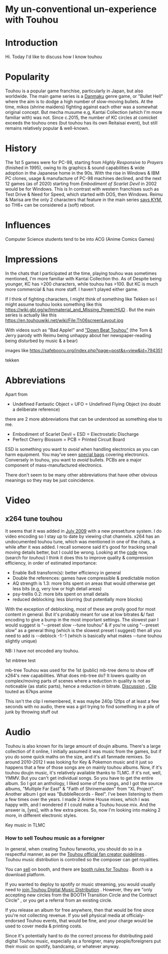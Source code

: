 # My un-conventional un-experience with Touhou

Introduction
===
Hi. Today I'd like to discuss how I know touhou

Popularity
===
Touhou is a popular game franchise, particularly in Japan, but also worldwide. The main game series is a [Danmaku](https://en.touhouwiki.net/wiki/Danmaku) genre game, or "Bullet Hell" where the aim is to dodge a high number of slow-moving bullets. At the time,  mikos (shrine maidens) fighting against each other was a somewhat original concept. But mecha musume e.g, Kantai Collection (which I'm more familiar with) was not. Since c.2015, the number of KC circles at comicket exceeds the touhou ones (but touhou has its own Reitaisai event), but still remains relatively popular & well-known. 

History
===
The 1st 5 games were for PC-98, starting from *Highly Responsive to Prayers* (finished in 1995), owing to its graphics & sound capabilities & wide adoption in the Japanese home in the 90s. With the rise in Windows & IBM PC clones, usage & manufacture of PC-98 machines declined, and the next 12 games (as of 2020) starting from *Embodiment of Scarlet Devil* in 2002 would be for Windows. This is In contrast with western franchises such as Test Drive & Need for Speed, which started with DOS, then Windows. Reimu & Marisa are the only 2 characters that feature in the main series [says KYM](https://knowyourmeme.com/memes/subcultures/touhou-project-%E6%9D%B1%E6%96%B9project), so TH6+ can be considered a (soft) reboot.

Influences
===
Computer Science students tend to be into ACG (Anime Comics Games)

Impressions
===
In the chats that I participated at the time, playing touhou was sometimes mentioned, I'm more familiar with Kantai Collection tho. As of Despite being younger, KC has >200 characters, while touhou has >100. But KC is much more commercial & has more staff. I haven't played either game.

If I think of fighting characters, I might think of something like Tekken so I might assume touhou looks something like this https://wiki.gbl.gg/w/Immaterial_and_Missing_Power/HUD . But the main series is actually like this https://en.touhouwiki.net/wiki/File:Th06screenLayout.jpg

With videos such as "Bad Apple!" and ["Down Beat Touhou"](https://www.youtube.com/watch?v=_iuwajdRwX4) (the Tom & Jerry parody with Reimu being unhappy about her newspaper-reading being disturbed by music & a bear)

images like https://safebooru.org/index.php?page=post&s=view&id=794351


tekken

Abbreviations
===
Apart from

- Undefined Fantastic Object = UFO = Undefined Flying Object (no doubt a deliberate reference)

there are 2 more abbreviations that can be understood as something else to me.

- Embodiment of Scarlet Devil = ESD = Electrostatic Discharge
- Perfect Cherry Blossom = PCB = Printed Circuit Board

ESD is something you want to *avoid* when handling electronics as you can harm equipment. You may've seen [special bags](https://en.wikipedia.org/wiki/Antistatic_bag) covering electronics. Conversely in touhou, you want to *avoid* bullets. PCBs are a major component of mass-manufactured electronics.

There don't seem to be many other abbreviations that have other obvious meanings so they may be just coincidence.



Video
===

x264 tune touhou
---
It seems that it was added in [July 2009](https://code.videolan.org/videolan/x264/-/commit/71b9d885aacd1cc86851248af6824ed0cd965d98) with a new preset/tune system.
I do video encoding so I stay up to date by viewing chat channels. x264 has an undocumented touhou tune, which was mentioned in one of the chats, a while after it was added. I recall someone said it's good for tracking small moving details better, but I could be wrong. Looking at the [code](https://code.videolan.org/videolan/x264/-/raw/master/common/base.c) now, (search for *touhou*) I think it does this to improve quality & compression efficiency, in order of estimated importance:
- Enable 8x8 transform(s): better efficiency in general
- Double the references: games have compressible & predictable motion
- AQ strength is 1.3: more bits spent on areas that would otherwise get less bits (e.g, very low or high detail areas)
- psy-trellis 0.2: more bits spent on small details
- reduced deblocking: less blurring (but potentially more blocks)

With the exception of deblocking, most of these are prolly good for most content in general. But it's probably meant for use at low bitrates &/ fast encoding to give a bump in the most important settings. The slowest pair I would suggest is "--preset slow --tune touhou" & if you're using "--preset slow" as a general thing (which is the slowest preset I suggest) then all you need to add is --deblock -1:-1 (which is basically what makes  --tune touhou slightly unique)

NB: I have not encoded any touhou.




1st mbtree test

mb-tree
Touhou was used for the 1st (public) mb-tree demo to show off x264's new capabilities. What does mb-tree do? It lowers quality on complex/moving parts of scenes where a reduction in quality is not as noticeable (as static parts), hence a reduction in bitrate. [Discussion](https://forum.doom9.org/showthread.php?t=148686) , [Clip](https://cdn.discordapp.com/attachments/505520008357740564/732910448956932137/UltraLowBitrateAnime.mp4) touted as 67kps anime

This isn't the clip I remembered, it was maybe 240p 12fps of at least a few seconds with no audio,  there was a girl trying to find something in a pile of junk by throwing stuff out 

Audio
===
Touhou is also known for its large amount of doujin albums. There's a large collection of it online, I initially assumed it was music from the games, but if you do some quick maths on the size, and it's all fanmade remixes. So around 2010-2012 I was looking for Key & Pokemon music and it just so happens that a few of those songs are on mainly touhou albums. Now, if it's touhou doujin music, it's relatively available thanks to TLMC. If it's not, well, YMMV. But you can't get individual songs. So you have to get the entire album. So I got an anthology, I liked some of the songs, and I got the source albums, "Multiple Far East" & "Faith of Shrinemaiden" from "XL Project". Another album I got was "BubbleRecords - Reel". I've been listening to them a few times over the years. I made 2 Anime House mixes, which I was happy with, and I wondered if I could make a Touhou house mix. And the answer is, [yes], with a few extra pieces. So, now I'm looking into making 2 more, in different electronic styles.

Key music in TLMC


### How to sell Touhou music as a foreigner

In general, when creating Touhou fanworks, you should do so in a respectful manner, as per the [Touhou official fan creator guidelines](https://touhou-project.news/guidelines_en/) . Touhou music distribution is controlled so the composer can get royalities.

You can [sell](https://booth.pm/guide) on booth, and there are [booth rules for Touhou](https://booth.pm/rights_clearance_touhou) . Booth is a download platform.

If you wanted to deploy to spotify or music streaming, you would usually need to [join Touhou Digital Music Distribution](https://www.touhou-music.jp/circle/) . However, they are "only accepting new circles from the BOOTH Transition Circle and the Contract Circle" , or you get a referral from an existing circle.

If you release an album for free anywhere, then that would be fine since you're not collecting revenue. If you sell physical media at officialy-endorsed Touhou events, that would be fine, and your charge would be used to cover media & printing costs.

Since it's potentially hard to do the correct process for distributing paid digital Touhou music, especially as a foreigner, many people/foreigners put their music on spotify, bandcamp, or whatever anyway.

